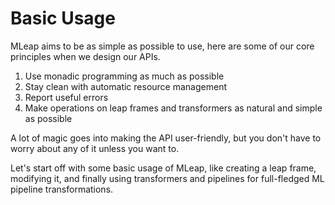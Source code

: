 # Basic Usage

MLeap aims to be as simple as possible to use, here are some of our core
principles when we design our APIs.

1. Use monadic programming as much as possible
2. Stay clean with automatic resource management
3. Report useful errors
4. Make operations on leap frames and transformers as natural and simple
   as possible

A lot of magic goes into making the API user-friendly, but you don't
have to worry about any of it unless you want to.

Let's start off with some basic usage of MLeap, like creating a leap
frame, modifying it, and finally using transformers and pipelines for
full-fledged ML pipeline transformations.


